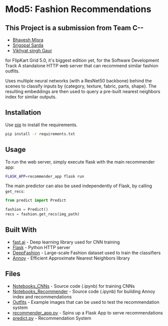 # Mod5: Fashion Recommendations

## This Project is a submission from Team C-- 
* [Bhavesh Misra](https://github.com/Zekrom-7780)
* [Srigopal Sarda](https://github.com/Srigopalsarda)
* [Vikhyat singh Gaur](https://github.com/vikhyatsinghgaur)

for FlipKart Grid 5.0, it's biggest edition yet, for the Software Development Track 
A standalone HTTP web server that can recommend similar fashion outfits.

Uses multiple neural networks (with a ResNet50 backbone) behind the scenes to classify inputs by {category, texture, fabric, parts, shape}. The resulting embeddings are then used to query a pre-built nearest neighbors index for similar outputs.

## Installation

Use [pip](https://pip.pypa.io/en/stable/) to install the requirements.

```bash
pip install -r requirements.txt
```

## Usage

To run the web server, simply execute flask with the main recommender app:

```sh
FLASK_APP=recommender_app flask run
```

The main predictor can also be used independently of Flask, by calling `get_recs`:

```python
from predict import Predict

fashion = Predict()
recs = fashion.get_recs(img_path)
```

## Built With

* [fast.ai](https://www.fast.ai/) - Deep learning library used for CNN training
* [Flask](http://flask.pocoo.org/) - Python HTTP server
* [DeepFashion](http://mmlab.ie.cuhk.edu.hk/projects/DeepFashion/AttributePrediction.html) - Large-scale Fashion dataset used to train the classifiers
* [Annoy](https://github.com/spotify/annoy) - Efficient Approximate Nearest Neighbors library

## Files
* [Notebooks_CNNs](https://github.com/MsJacksonIYN/Mod5_FashionRecommendations/tree/master/Notebooks_CNNs) - Source code (.ipynb) for training CNNs
* [Notebooks_Recommender](https://github.com/MsJacksonIYN/Mod5_FashionRecommendations/tree/master/Notebooks_Recommender) - Source code (.ipynb) for building Annoy index and recommendations
* [Outfits](https://github.com/MsJacksonIYN/Mod5_FashionRecommendations/tree/master/Outfits) - Example images that can be used to test the recommendation system 
* [recommender_app.py](https://github.com/MsJacksonIYN/Mod5_FashionRecommendations/blob/master/recommender_app.py) - Spins up a Flask App to serve recommendations 
* [predict.py](https://github.com/MsJacksonIYN/Mod5_FashionRecommendations/blob/master/predict.py) - Recommendation System

